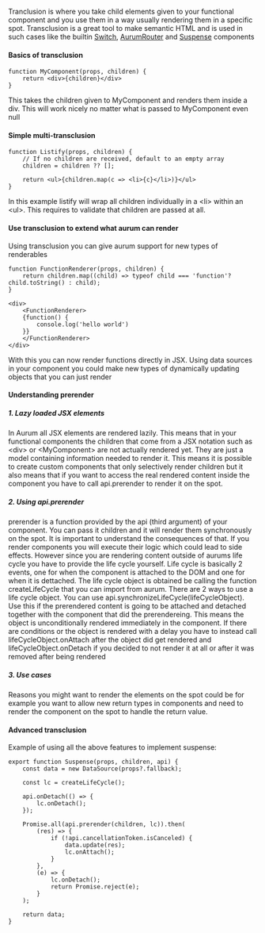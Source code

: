Tranclusion is where you take child elements given to your functional component and you use them in a way usually rendering them in a specific spot. Transclusion is a great tool to make semantic HTML and is used in such cases like the builtin [Switch](#/getting_started/switches), [AurumRouter](#/getting_started/router) and [Suspense](#/getting_started/suspense) components

#### Basics of transclusion

```
function MyComponent(props, children) {
    return <div>{children}</div>
}
```

This takes the children given to MyComponent and renders them inside a div. This will work nicely no matter what is passed to MyComponent even null

#### Simple multi-transclusion

```
function Listify(props, children) {
    // If no children are received, default to an empty array
    children = children ?? [];

    return <ul>{children.map(c => <li>{c}</li>)}</ul>
}
```

In this example listify will wrap all children individually in a \<li> within an \<ul>. This requires to validate that children are passed at all.

#### Use transclusion to extend what aurum can render

Using transclusion you can give aurum support for new types of renderables

```
function FunctionRenderer(props, children) {
    return children.map((child) => typeof child === 'function'? child.toString() : child);
}

<div>
    <FunctionRenderer>
    {function() {
        console.log('hello world')
    }}
    </FunctionRenderer>
</div>

```

With this you can now render functions directly in JSX. Using data sources in your component you could make new types of dynamically updating objects that you can just render

#### Understanding prerender

##### 1. Lazy loaded JSX elements

In Aurum all JSX elements are rendered lazily. This means that in your functional components the children that come from a JSX notation such as \<div></div> or \<MyComponent></MyComponent> are not actually rendered yet. They are just a model containing information needed to render it.
This means it is possible to create custom components that only selectively render children but it also means that if you want to access the real rendered content inside the component you have to call api.prerender to render it on the spot.

##### 2. Using api.prerender

prerender is a function provided by the api (third argument) of your component. You can pass it children and it will render them synchronously on the spot. It is important to understand the consequences of that. If you render components you will execute their logic which could lead to side effects. However since you are rendering content outside of aurums life cycle you have to provide the life cycle yourself. Life cycle is basically 2 events, one for when the component is attached to the DOM and one for when it is dettached. The life cycle object is obtained be calling the function createLifeCycle that you can import from aurum. There are 2 ways to use a life cycle object. You can use api.synchronizeLifeCycle(lifeCycleObject). Use this if the prerendered content is going to be attached and detached together with the component that did the prerendereing. This means the object is unconditionally rendered immediately in the component. If there are conditions or the object is rendered with a delay you have to instead call lifeCycleObject.onAttach after the object did get rendered and lifeCycleObject.onDetach if you decided to not render it at all or after it was removed after being rendered

##### 3. Use cases

Reasons you might want to render the elements on the spot could be for example you want to allow new return types in components and need to render the component on the spot to handle the return value.

#### Advanced transclusion

Example of using all the above features to implement suspense:

```
export function Suspense(props, children, api) {
	const data = new DataSource(props?.fallback);

	const lc = createLifeCycle();

	api.onDetach(() => {
		lc.onDetach();
	});

	Promise.all(api.prerender(children, lc)).then(
		(res) => {
			if (!api.cancellationToken.isCanceled) {
				data.update(res);
				lc.onAttach();
			}
		},
		(e) => {
			lc.onDetach();
			return Promise.reject(e);
		}
	);

	return data;
}
```
